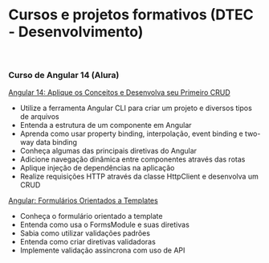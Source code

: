 # Cursos e projetos formativos (DTEC - Desenvolvimento)

<br/>

### Curso de Angular 14 (Alura)

[Angular 14: Aplique os Conceitos e Desenvolva seu Primeiro CRUD](https://cursos.alura.com.br/course/angular-explorando-framework)

- Utilize a ferramenta Angular CLI para criar um projeto e diversos tipos de arquivos
- Entenda a estrutura de um componente em Angular
- Aprenda como usar property binding, interpolação, event binding e two-way data binding
- Conheça algumas das principais diretivas do Angular
- Adicione navegação dinâmica entre componentes através das rotas
- Aplique injeção de dependências na aplicação
- Realize requisições HTTP através da classe HttpClient e desenvolva um CRUD

[Angular: Formulários Orientados a Templates](https://cursos.alura.com.br/course/angular-formularios-orientados-templates)

- Conheça o formulário orientado a template
- Entenda como usa o FormsModule e suas diretivas
- Sabia como utilizar validações padrões
- Entenda como criar diretivas validadoras
- Implemente validação assincrona com uso de API

